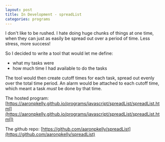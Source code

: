 ```yaml
---
layout: post
title: In Development - spreadList
categories: programs
---
```


I don't like to be rushed. I hate doing huge chunks of things at one time, when
they can just as easily be spread out over a period of time. Less stress, more
success!

So I decided to write a tool that would let me define:
- what my tasks were
- how much time I had available to do the tasks

The tool would then create cutoff times for each task, spread out evenly over
the total time period. An alarm would be attached to each cutoff time, which
meant a task *must* be done by that time.

The hosted program:
[https://aaronpkelly.github.io/programs/javascript/spreadList/spreadList.html](https://aaronpkelly.github.io/programs/javascript/spreadList/spreadList.html])

The github repo:
[https://github.com/aaronpkelly/spreadList](https://github.com/aaronpkelly/spreadList)
